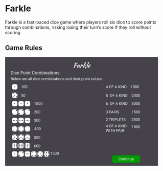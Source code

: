 # Farkle
Farkle is a fast-paced dice game where players roll six dice to score points through combinations, risking losing their turn’s score if they roll without scoring.
## Game Rules
<img src="Images/Rules.jpg" alt="Rules" width="500"/>
